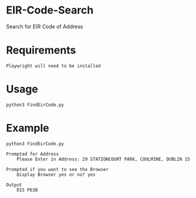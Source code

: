 # EIR-Code-Search
 Search for EIR Code of Address

# Requirements
    Playwright will need to be installed

# Usage 
    python3 FindEirCode.py 

# Example    
```    
python3 FindEirCode.py 

Prompted for Address
    Please Enter in Address: 29 STATIONCOURT PARK, COOLMINE, DUBLIN 15

Prompted if you want to see the Browser
    Display Browser yes or no? yes

Output
    D15 P63B

```